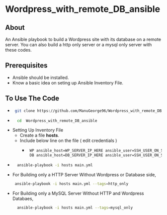 # Wordpress_with_remote_DB_ansible

## About

An Ansible playbook to build a Wordpress site with its database on a remote server. You can also build a http only server or a mysql only server with these codes.

## Prerequisites

- Ansible should be installed.
- Know a basic idea on seting up Ansible Inventory File.

## To Use The Code

- ```sh
   git clone https://github.com/ManuGeorge96/Wordpress_with_remote_DB_ansible.git
  ```
- ```sh
    cd  Wordpress_with_remote_DB_ansible
  ```  
- Setting Up Inventory File
  -  Create a file <b>hosts</b>.
  -  Include below line on the file ( edit credentials )
     - ```sh
        WP ansible_host=WP_SERVER_IP_HERE ansible_user=SSH_USER_ON_SERVER ansible_ssh_port=SSH_PORT ansible_ssh_private_key_file=PATH_TO_PRIVATE_KEY
        DB ansible_host=DB_SERVER_IP_HERE ansible_user=SSH_USER_ON_SERVER ansible_ssh_port=SSH_PORT ansible_ssh_private_key_file=PATH_TO_PRIVATE_KEY
       ```
-  ```sh
     ansible-playbook -i hosts main.yml  
   ```
- For Building only a HTTP Server Without Wordpress or Database side,
  ```sh
   ansible-playbook -i hosts main.yml --tags=http_only
  ```
- For Building only a MySQL Server Without HTTP and Wordpress Databaes,
  ```sh
    ansible-playbook -i hosts main.yml --tags=mysql_only
  ```  
    
